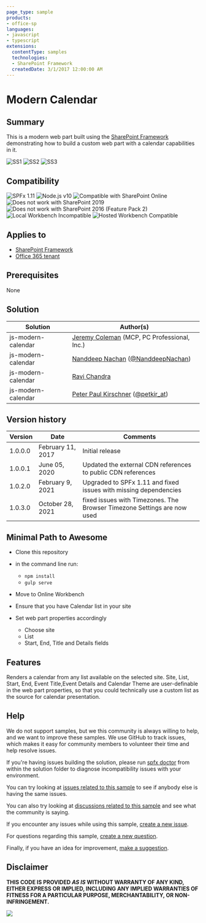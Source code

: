```yaml
---
page_type: sample
products:
- office-sp
languages:
- javascript
- typescript
extensions:
  contentType: samples
  technologies:
  - SharePoint Framework
  createdDate: 3/1/2017 12:00:00 AM
---
```

# Modern Calendar

## Summary

This is a modern web part built using the [SharePoint Framework](https://dev.office.com/sharepoint/docs/spfx/sharepoint-framework-overview) demonstrating how to build a custom web part with a calendar capabilities in it.  

![SS1](./assets/14c4333e-0121-11e7-9bf1-3117651222d3.png)
![SS2](./assets/14c3ec26-0121-11e7-8be8-65fbcca32b62.png)
![SS3](./assets/14b88f34-0121-11e7-8c91-56ecff9343e1.png)

## Compatibility

![SPFx 1.11](https://img.shields.io/badge/SPFx-1.11.0-green.svg) 
![Node.js v10](https://img.shields.io/badge/Node.js-v10-green.svg) 
![Compatible with SharePoint Online](https://img.shields.io/badge/SharePoint%20Online-Compatible-green.svg)
![Does not work with SharePoint 2019](https://img.shields.io/badge/SharePoint%20Server%202019-Incompatible-red.svg "SharePoint Server 2019 requires SPFx 1.4.1 or lower")
![Does not work with SharePoint 2016 (Feature Pack 2)](https://img.shields.io/badge/SharePoint%20Server%202016%20(Feature%20Pack%202)-Incompatible-red.svg "SharePoint Server 2016 Feature Pack 2 requires SPFx 1.1")
![Local Workbench Incompatible](https://img.shields.io/badge/Local%20Workbench-Incompatible-red.svg "The solution requires access to a calendar list hosted in SharePoint")
![Hosted Workbench Compatible](https://img.shields.io/badge/Hosted%20Workbench-Compatible-green.svg)

## Applies to

* [SharePoint Framework](https://blogs.office.com/2017/02/23/sharepoint-framework-reaches-general-availability-build-and-deploy-engaging-web-parts-today/)
* [Office 365 tenant](https://docs.microsoft.com/sharepoint/dev/spfx/set-up-your-development-environment)

## Prerequisites
 
None

## Solution

Solution|Author(s)
--------|---------
js-modern-calendar | [Jeremy Coleman](https://github.com/jcoleman-pcprofessional) (MCP, PC Professional, Inc.)
js-modern-calendar | [Nanddeep Nachan](https://github.com/nanddeepn) ([@NanddeepNachan](twitter.com/NanddeepNachan))
js-modern-calendar | [Ravi Chandra](https://github.com/Ravikadri)
js-modern-calendar | [Peter Paul Kirschner](https://github.com/petkir) ([@petkir_at](https://twitter.com/petkir_at))

## Version history

Version|Date|Comments
-------|----|--------
1.0.0.0|February 11, 2017|Initial release
1.0.0.1|June 05, 2020|Updated the external CDN references to public CDN references
1.0.2.0|February 9, 2021|Upgraded to SPFx 1.11 and fixed issues with missing dependencies
1.0.3.0|October 28, 2021|fixed issues with Timezones. The Browser Timezone Settings are now used

## Minimal Path to Awesome

- Clone this repository
- in the command line run:
  - `npm install`
  - `gulp serve`

- Move to Online Workbench
- Ensure that you have Calendar list in your site
- Set web part properties accordingly
  - Choose site
  - List
  - Start, End, Title and Details fields
  

## Features
Renders a calendar from any list available on the selected site. Site, List, Start, End, Event Title,Event Details and Calendar Theme are user-definable in the web part properties, so that you could technically use a custom list as the source for calendar presentation.


## Help

We do not support samples, but we this community is always willing to help, and we want to improve these samples. We use GitHub to track issues, which makes it easy for  community members to volunteer their time and help resolve issues.

If you're having issues building the solution, please run [spfx doctor](https://pnp.github.io/cli-microsoft365/cmd/spfx/spfx-doctor/) from within the solution folder to diagnose incompatibility issues with your environment.

You can try looking at [issues related to this sample](https://github.com/pnp/sp-dev-fx-webparts/issues?q=label%3Ajs-modern-calendar) to see if anybody else is having the same issues.

You can also try looking at [discussions related to this sample](https://github.com/pnp/sp-dev-fx-webparts/discussions?discussions_q=label%3Ajs-modern-calendar) and see what the community is saying.

If you encounter any issues while using this sample, [create a new issue](https://github.com/pnp/sp-dev-fx-webparts/issues/new?assignees=&labels=Needs%3A+Triage+%3Amag%3A%2Ctype%3Abug-suspected&template=bug-report.yml&sample=js-modern-calendar&authors=@jcoleman-pcprofessional%20@nanddeepn%20@Ravikadri%20@petkir&title=js-modern-calendar%20-%20).

For questions regarding this sample, [create a new question](https://github.com/pnp/sp-dev-fx-webparts/issues/new?assignees=&labels=Needs%3A+Triage+%3Amag%3A%2Ctype%3Abug-suspected&template=question.yml&sample=js-modern-calendar&authors=@jcoleman-pcprofessional%20@nanddeepn%20@Ravikadri%20@petkir&title=js-modern-calendar%20-%20).

Finally, if you have an idea for improvement, [make a suggestion](https://github.com/pnp/sp-dev-fx-webparts/issues/new?assignees=&labels=Needs%3A+Triage+%3Amag%3A%2Ctype%3Abug-suspected&template=suggestion.yml&sample=js-modern-calendar&authors=@jcoleman-pcprofessional%20@nanddeepn%20@Ravikadri%20@petkir&title=js-modern-calendar%20-%20).


## Disclaimer

**THIS CODE IS PROVIDED *AS IS* WITHOUT WARRANTY OF ANY KIND, EITHER EXPRESS OR IMPLIED, INCLUDING ANY IMPLIED WARRANTIES OF FITNESS FOR A PARTICULAR PURPOSE, MERCHANTABILITY, OR NON-INFRINGEMENT.**


![](https://telemetry.sharepointpnp.com/sp-dev-fx-webparts/samples/js-modern-calendar)
